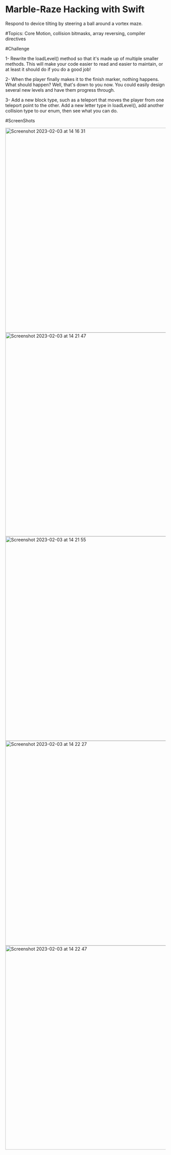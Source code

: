 # Marble-Raze Hacking with Swift
Respond to device tilting by steering a ball around a vortex maze.


#Topics:
Core Motion, collision bitmasks, array reversing, compiler directives

#Challenge

1- Rewrite the loadLevel() method so that it's made up of multiple smaller methods. This will make your code easier to read and easier to maintain, or at least it should do if you do a good job!

2- When the player finally makes it to the finish marker, nothing happens. What should happen? Well, that's down to you now. You could easily design several new levels and have them progress through.

3- Add a new block type, such as a teleport that moves the player from one teleport point to the other. Add a new letter type in loadLevel(), add another collision type to our enum, then see what you can do.


#ScreenShots

<img width="643" alt="Screenshot 2023-02-03 at 14 16 31" src="https://user-images.githubusercontent.com/79315087/216646344-143dfdd2-0e0c-4a16-a3ba-d1711f9c267a.png">   <img width="640" alt="Screenshot 2023-02-03 at 14 21 47" src="https://user-images.githubusercontent.com/79315087/216646351-37a7fd29-ad82-4e9b-b502-9dae68d00ac9.png">
<img width="642" alt="Screenshot 2023-02-03 at 14 21 55" src="https://user-images.githubusercontent.com/79315087/216646364-92362d88-43e8-4fcb-bf11-0b4bdbb96dcf.png">   <img width="643" alt="Screenshot 2023-02-03 at 14 22 27" src="https://user-images.githubusercontent.com/79315087/216646374-4b69a05e-8764-4673-b4f8-32acbcebf3ab.png">
<img width="641" alt="Screenshot 2023-02-03 at 14 22 47" src="https://user-images.githubusercontent.com/79315087/216646385-7bfda631-404f-4fff-90e1-eb9266fd1d6a.png">

